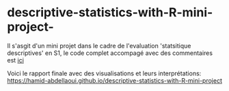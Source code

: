 # descriptive-statistics-with-R-mini-project-
Il s'asgit d'un mini projet dans le cadre de l'evaluation 'statsitique descriptives' en S1, le code complet accompagé avec des commentaires est [ici ](https://github.com/Hamid-abdellaoui/descriptive-statistics-with-R-mini-project-/blob/main/R-code%20.R)













Voici le rapport finale avec des visualisations et leurs interprétations: 
https://hamid-abdellaoui.github.io/descriptive-statistics-with-R-mini-project
